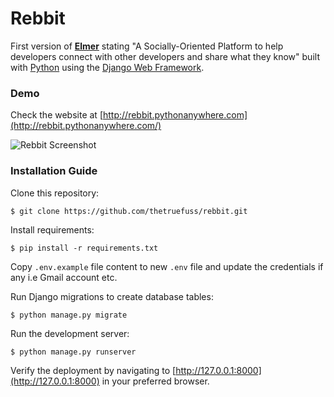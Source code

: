 # Rebbit

First version of **[Elmer](https://github.com/thetruefuss/elmer/)** stating "A Socially-Oriented Platform to help developers connect with other developers and share what they know" built with [Python](https://www.python.org/) using the [Django Web Framework](https://www.djangoproject.com/).

### Demo

Check the website at [http://rebbit.pythonanywhere.com](http://rebbit.pythonanywhere.com/)

![Rebbit Screenshot](https://image.ibb.co/ktafvT/rebbit_screenshot.jpg "Rebbit Screenshot")

### Installation Guide

Clone this repository:

```shell
$ git clone https://github.com/thetruefuss/rebbit.git
```

Install requirements:

```shell
$ pip install -r requirements.txt
```

Copy `.env.example` file content to new `.env` file and update the credentials if any i.e Gmail account etc.

Run Django migrations to create database tables:

```shell
$ python manage.py migrate
```

Run the development server:

```shell
$ python manage.py runserver
```

Verify the deployment by navigating to [http://127.0.0.1:8000](http://127.0.0.1:8000) in your preferred browser.
